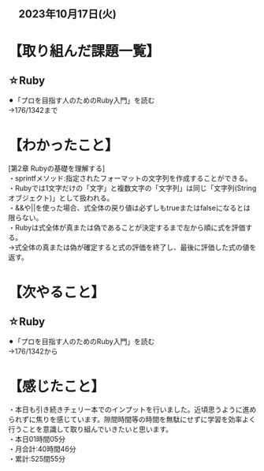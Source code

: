 ## 　2023年10月17日(火)
# 【取り組んだ課題一覧】
## ☆Ruby
⚫︎「プロを目指す人のためのRuby入門」を読む<br>
→176/1342まで<br>
# 【わかったこと】
[第2章 Rubyの基礎を理解する]<br>
・sprintfメソッド:指定されたフォーマットの文字列を作成することができる。<br>
・Rubyでは1文字だけの「文字」と複数文字の「文字列」は同じ「文字列(Stringオブジェクト)」として扱われる。<br>
・&&や||を使った場合、式全体の戻り値は必ずしもtrueまたはfalseになるとは限らない。<br>
・Rubyは式全体が真または偽であることが決定するまで左から順に式を評価する。<br>
→式全体の真または偽が確定すると式の評価を終了し、最後に評価した式の値を返す。<br>
# 【次やること】
## ☆Ruby
⚫︎「プロを目指す人のためのRuby入門」を読む<br>
→176/1342から<br>
# 【感じたこと】
・本日も引き続きチェリー本でのインプットを行いました。近頃思うように進められずに焦りを感じています。隙間時間等の時間を無駄にせずに学習を効率よく行うことを意識して取り組んでいきたいと思います。<br>
・本日01時間05分<br>
・月合計:40時間46分<br>
・累計:525間55分<br>
